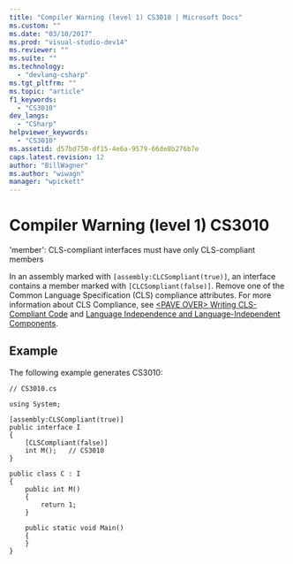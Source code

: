 ```yaml
---
title: "Compiler Warning (level 1) CS3010 | Microsoft Docs"
ms.custom: ""
ms.date: "03/10/2017"
ms.prod: "visual-studio-dev14"
ms.reviewer: ""
ms.suite: ""
ms.technology: 
  - "devlang-csharp"
ms.tgt_pltfrm: ""
ms.topic: "article"
f1_keywords: 
  - "CS3010"
dev_langs: 
  - "CSharp"
helpviewer_keywords: 
  - "CS3010"
ms.assetid: d57bd750-df15-4e6a-9579-66de8b276b7e
caps.latest.revision: 12
author: "BillWagner"
ms.author: "wiwagn"
manager: "wpickett"
---
```

# Compiler Warning (level 1) CS3010
'member': CLS-compliant interfaces must have only CLS-compliant members  
  
 In an assembly marked with `[assembly:CLCSompliant(true)]`, an interface contains a member marked with `[CLCSompliant(false)]`. Remove one of the Common Language Specification (CLS) compliance attributes. For more information about CLS Compliance, see [\<PAVE OVER> Writing CLS-Compliant Code](http://msdn.microsoft.com/en-us/4c705105-69a2-4e5e-b24e-0633bc32c7f3) and [Language Independence and Language-Independent Components](../Topic/Language%20Independence%20and%20Language-Independent%20Components.md).  
  
## Example  
 The following example generates CS3010:  
  
```  
// CS3010.cs  
  
using System;  
  
[assembly:CLSCompliant(true)]  
public interface I  
{  
    [CLSCompliant(false)]  
    int M();   // CS3010  
}  
  
public class C : I  
{  
    public int M()  
    {  
        return 1;  
    }  
  
    public static void Main()  
    {  
    }  
}  
```